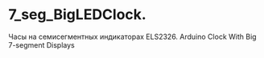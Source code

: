 # 7_seg_BigLEDClock.
Часы на семисегментных индикаторах ELS2326.
Arduino Clock With Big 7-segment Displays
